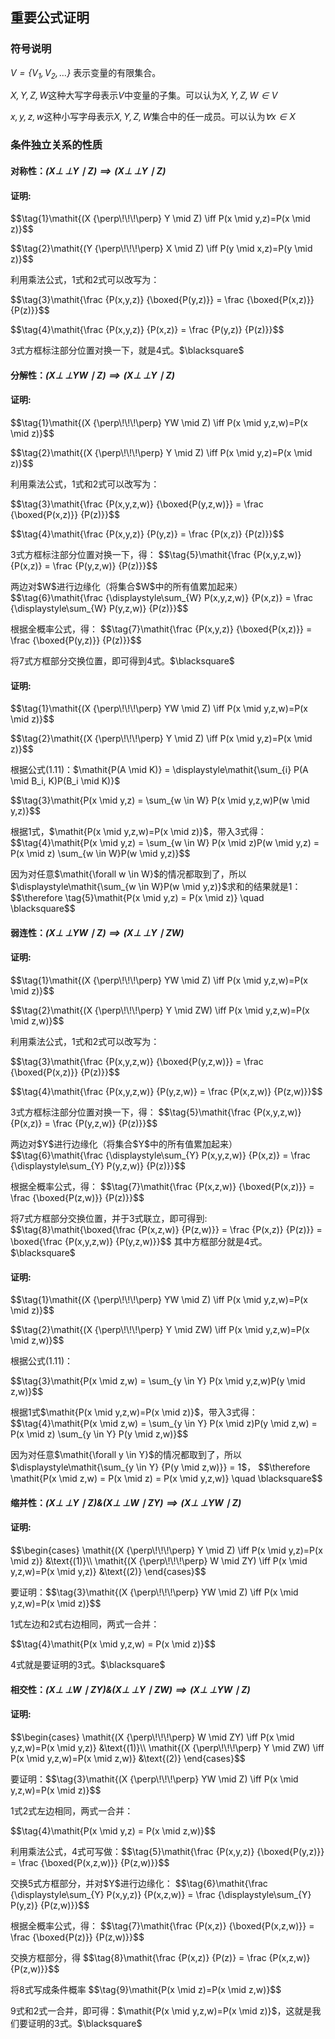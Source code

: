 ## 重要公式证明

### 符号说明

$\mathit{V = \{V_1, V_2, \dots\}}$ 表示变量的有限集合。

$\mathit{X, Y, Z, W}$这种大写字母表示$\mathit{V}$中变量的子集。可以认为$\mathit{X, Y, Z, W \in V}$

$\mathit{x, y, z, w}$这种小写字母表示$\mathit{X, Y, Z, W}$集合中的任一成员。可以认为$\mathit{\forall x \in X}$

### 条件独立关系的性质



#### 对称性：$\mathit{(X {\perp\!\!\!\perp} Y \mid Z) \implies (X {\perp\!\!\!\perp} Y \mid Z)}$

<div class="alert alert-success" role="alert">
  <h4 class="alert-heading">证明:</h4>
    <p>$$\tag{1}\mathit{(X {\perp\!\!\!\perp} Y \mid Z) \iff P(x \mid y,z)=P(x \mid z)}$$</p>
    <p>$$\tag{2}\mathit{(Y {\perp\!\!\!\perp} X \mid Z) \iff P(y \mid x,z)=P(y \mid z)}$$</p>
	<p>利用乘法公式，1式和2式可以改写为：</p>
    <p>$$\tag{3}\mathit{\frac {P(x,y,z)} {\boxed{P(y,z)}} = \frac {\boxed{P(x,z)}} {P(z)}}$$</p>
    <p>$$\tag{4}\mathit{\frac {P(x,y,z)} {P(x,z)} = \frac {P(y,z)} {P(z)}}$$</p>
    <p>
        3式方框标注部分位置对换一下，就是4式。$\blacksquare$
    </p>
</div>
<p></p>

#### 分解性：$\mathit{(X {\perp\!\!\!\perp} YW \mid Z) \implies (X {\perp\!\!\!\perp} Y \mid Z)}$

<div class="alert alert-success" role="alert">
  <h4 class="alert-heading">证明:</h4>
    <p>$$\tag{1}\mathit{(X {\perp\!\!\!\perp} YW \mid Z) \iff P(x \mid y,z,w)=P(x \mid z)}$$</p>
    <p>$$\tag{2}\mathit{(X {\perp\!\!\!\perp} Y \mid Z) \iff P(x \mid y,z)=P(x \mid z)}$$</p>
	<p>利用乘法公式，1式和2式可以改写为：</p>
    <p>$$\tag{3}\mathit{\frac {P(x,y,z,w)} {\boxed{P(y,z,w)}} = \frac {\boxed{P(x,z)}} {P(z)}}$$</p>
    <p>$$\tag{4}\mathit{\frac {P(x,y,z)} {P(y,z)} = \frac {P(x,z)} {P(z)}}$$</p>
    <p>3式方框标注部分位置对换一下，得：
        $$\tag{5}\mathit{\frac {P(x,y,z,w)} {P(x,z)} = \frac {P(y,z,w)} {P(z)}}$$
    </p>
    <p>
        两边对$W$进行边缘化（将集合$W$中的所有值累加起来）
        $$\tag{6}\mathit{\frac {\displaystyle\sum_{W} P(x,y,z,w)} {P(x,z)} = \frac {\displaystyle\sum_{W} P(y,z,w)} {P(z)}}$$
    </p>
    <p>
        根据全概率公式，得：
        $$\tag{7}\mathit{\frac {P(x,y,z)} {\boxed{P(x,z)}} = \frac {\boxed{P(y,z)}} {P(z)}}$$
    </p>
    <p>
        将7式方框部分交换位置，即可得到4式。$\blacksquare$
    </p>
</div>
<p></p>

<div class="alert alert-success" role="alert">
  <h4 class="alert-heading">证明:</h4>
    <p>$$\tag{1}\mathit{(X {\perp\!\!\!\perp} YW \mid Z) \iff P(x \mid y,z,w)=P(x \mid z)}$$</p>
    <p>$$\tag{2}\mathit{(X {\perp\!\!\!\perp} Y \mid Z) \iff P(x \mid y,z)=P(x \mid z)}$$</p>
	<p>根据公式(1.11)：$\mathit{P(A \mid K)} = \displaystyle\mathit{\sum_{i} P(A \mid B_i, K)P(B_i \mid K)}$</p>
    <p>$$\tag{3}\mathit{P(x \mid y,z) = \sum_{w \in W} P(x \mid y,z,w)P(w \mid y,z)}$$</p>
    <p>根据1式，$\mathit{P(x \mid y,z,w)=P(x \mid z)}$，带入3式得：
        $$\tag{4}\mathit{P(x \mid y,z) = \sum_{w \in W} P(x \mid z)P(w \mid y,z) = P(x \mid z) \sum_{w \in W}P(w \mid y,z)}$$
    </p>
    <p>
        因为对任意$\mathit{\forall w \in W}$的情况都取到了，所以$\displaystyle\mathit{\sum_{w \in W}P(w \mid y,z)}$求和的结果就是1：
        $$\therefore \tag{5}\mathit{P(x \mid y,z) = P(x \mid z)} \quad \blacksquare$$
    </p>
</div>
<p></p>

#### 弱连性：$\mathit{(X {\perp\!\!\!\perp} Y W\mid Z) \implies (X {\perp\!\!\!\perp} Y \mid ZW)}$

<div class="alert alert-success" role="alert">
  <h4 class="alert-heading">证明:</h4>
    <p>$$\tag{1}\mathit{(X {\perp\!\!\!\perp} YW \mid Z) \iff P(x \mid y,z,w)=P(x \mid z)}$$</p>
    <p>$$\tag{2}\mathit{(X {\perp\!\!\!\perp} Y \mid ZW) \iff P(x \mid y,z,w)=P(x \mid z,w)}$$</p>
	<p>利用乘法公式，1式和2式可以改写为：</p>
    <p>$$\tag{3}\mathit{\frac {P(x,y,z,w)} {\boxed{P(y,z,w)}} = \frac {\boxed{P(x,z)}} {P(z)}}$$</p>
    <p>$$\tag{4}\mathit{\frac {P(x,y,z,w)} {P(y,z,w)} = \frac {P(x,z,w)} {P(z,w)}}$$</p>
    <p>3式方框标注部分位置对换一下，得：
        $$\tag{5}\mathit{\frac {P(x,y,z,w)} {P(x,z)} = \frac {P(y,z,w)} {P(z)}}$$
    </p>
    <p>
        两边对$Y$进行边缘化（将集合$Y$中的所有值累加起来）
        $$\tag{6}\mathit{\frac {\displaystyle\sum_{Y} P(x,y,z,w)} {P(x,z)} = \frac {\displaystyle\sum_{Y} P(y,z,w)} {P(z)}}$$
    </p>
    <p>
        根据全概率公式，得：
        $$\tag{7}\mathit{\frac {P(x,z,w)} {\boxed{P(x,z)}} = \frac {\boxed{P(z,w)}} {P(z)}}$$
    </p>
    <p>
        将7式方框部分交换位置，并于3式联立，即可得到:
        $$\tag{8}\mathit{\boxed{\frac {P(x,z,w)} {P(z,w)}} = \frac {P(x,z)} {P(z)}} = \boxed{\frac {P(x,y,z,w)} {P(y,z,w)}}$$
        其中方框部分就是4式。$\blacksquare$
    </p>
</div>
<p></p>

<div class="alert alert-success" role="alert">
  <h4 class="alert-heading">证明:</h4>
    <p>$$\tag{1}\mathit{(X {\perp\!\!\!\perp} YW \mid Z) \iff P(x \mid y,z,w)=P(x \mid z)}$$</p>
    <p>$$\tag{2}\mathit{(X {\perp\!\!\!\perp} Y \mid ZW) \iff P(x \mid y,z,w)=P(x \mid z,w)}$$</p>
	<p>根据公式(1.11)：</p>
    <p>$$\tag{3}\mathit{P(x \mid z,w) = \sum_{y \in Y} P(x \mid y,z,w)P(y \mid z,w)}$$</p>
    <p>根据1式$\mathit{P(x \mid y,z,w)=P(x \mid z)}$，带入3式得：
        $$\tag{4}\mathit{P(x \mid z,w) = \sum_{y \in Y} P(x \mid z)P(y \mid z,w) = P(x \mid z) \sum_{y \in Y} P(y \mid z,w)}$$
    </p>
    <p>
        因为对任意$\mathit{\forall y \in Y}$的情况都取到了，所以$\displaystyle\mathit{\sum_{y \in Y} {P(y \mid z,w)}} = 1$，
        $$\therefore \mathit{P(x \mid z,w) = P(x \mid z) = P(x \mid y,z,w)} \quad \blacksquare$$
    </p>
</div>
<p></p>

#### 缩并性：$\mathit{(X {\perp\!\!\!\perp} Y \mid Z) \& (X {\perp\!\!\!\perp} W \mid ZY) \implies (X {\perp\!\!\!\perp} YW \mid Z)}$

<div class="alert alert-success" role="alert">
  <h4 class="alert-heading">证明:</h4>
    <p>
        $$\begin{cases} \mathit{(X {\perp\!\!\!\perp} Y \mid Z) \iff P(x \mid y,z)=P(x \mid z)}  &\text{(1)}\\ \mathit{(X {\perp\!\!\!\perp} W \mid ZY) \iff P(x \mid y,z,w)=P(x \mid y,z)} &\text{(2)} \end{cases}$$
    </p>
    <p>要证明：$$\tag{3}\mathit{(X {\perp\!\!\!\perp} YW \mid Z) \iff P(x \mid y,z,w)=P(x \mid z)}$$</p>
	<p>1式左边和2式右边相同，两式一合并：</p>
    <p>$$\tag{4}\mathit{P(x \mid y,z,w) = P(x \mid z)}$$</p>
    <p>4式就是要证明的3式。$\blacksquare$</p>
</div>
<p></p>

#### 相交性：$\mathit{(X {\perp\!\!\!\perp} W \mid ZY) \& (X {\perp\!\!\!\perp} Y \mid ZW) \implies (X {\perp\!\!\!\perp} YW \mid Z)}$

<div class="alert alert-success" role="alert">
  <h4 class="alert-heading">证明:</h4>
    <p>
        $$\begin{cases} \mathit{(X {\perp\!\!\!\perp} W \mid ZY) \iff P(x \mid y,z,w)=P(x \mid y,z)}  &\text{(1)}\\ \mathit{(X {\perp\!\!\!\perp} Y \mid ZW) \iff P(x \mid y,z,w)=P(x \mid z,w)} &\text{(2)} \end{cases}$$
    </p>
    <p>要证明：$$\tag{3}\mathit{(X {\perp\!\!\!\perp} YW \mid Z) \iff P(x \mid y,z,w)=P(x \mid z)}$$</p>
	<p>1式2式左边相同，两式一合并：</p>
    <p>$$\tag{4}\mathit{P(x \mid y,z) = P(x \mid z,w)}$$</p>
    <p>利用乘法公式，4式可写做：$$\tag{5}\mathit{\frac {P(x,y,z)} {\boxed{P(y,z)}} = \frac {\boxed{P(x,z,w)}} {P(z,w)}}$$</p>
    <p>交换5式方框部分，并对$Y$进行边缘化：
        $$\tag{6}\mathit{\frac {\displaystyle\sum_{Y} P(x,y,z)} {P(x,z,w)} = \frac {\displaystyle\sum_{Y} P(y,z)} {P(z,w)}}$$
    </p>
    <p>根据全概率公式，得：
        $$\tag{7}\mathit{\frac {P(x,z)} {\boxed{P(x,z,w)}} = \frac {\boxed{P(z)}} {P(z,w)}}$$
    </p>
    <p>交换方框部分，得
        $$\tag{8}\mathit{\frac {P(x,z)} {P(z)} = \frac {P(x,z,w)} {P(z,w)}}$$
    </p>
    <p>将8式写成条件概率
        $$\tag{9}\mathit{P(x \mid z)=P(x \mid z,w)}$$
    </p>
    <p>9式和2式一合并，即可得：$\mathit{P(x \mid y,z,w)=P(x \mid z)}$，这就是我们要证明的3式。$\blacksquare$</p>
</div>